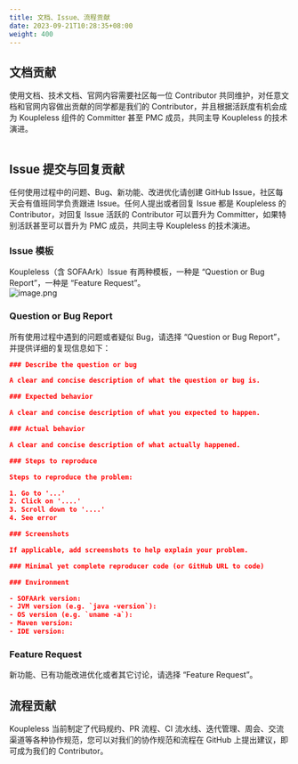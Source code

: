 ```yaml
---
title: 文档、Issue、流程贡献
date: 2023-09-21T10:28:35+08:00
weight: 400
---
```


## 文档贡献
使用文档、技术文档、官网内容需要社区每一位 Contributor 共同维护，对任意文档和官网内容做出贡献的同学都是我们的 Contributor，并且根据活跃度有机会成为 Koupleless 组件的 Committer 甚至 PMC 成员，共同主导 Koupleless 的技术演进。<br/><br/>

## Issue 提交与回复贡献
任何使用过程中的问题、Bug、新功能、改进优化请创建 GitHub Issue，社区每天会有值班同学负责跟进 Issue。任何人提出或者回复 Issue 都是 Koupleless 的 Contributor，对回复 Issue 活跃的 Contributor 可以晋升为 Committer，如果特别活跃甚至可以晋升为 PMC 成员，共同主导 Koupleless 的技术演进。

### Issue 模板
Koupleless（含 SOFAArk）Issue 有两种模板，一种是 “Question or Bug Report”，一种是 “Feature Request”。<br />![image.png](https://intranetproxy.alipay.com/skylark/lark/0/2023/png/671/1694089517798-6930c476-c675-44c1-8e76-9f98166f0645.png#clientId=uab052d98-bf90-4&from=paste&height=182&id=u345d4d11&originHeight=364&originWidth=2358&originalType=binary&ratio=2&rotation=0&showTitle=false&size=156188&status=done&style=none&taskId=ufbd6f12c-1e4f-4de5-a74c-a951ddabfac&title=&width=1179)

### Question or Bug Report
所有使用过程中遇到的问题或者疑似 Bug，请选择 “Question or Bug Report”，并提供详细的复现信息如下：
```json
### Describe the question or bug

A clear and concise description of what the question or bug is.

### Expected behavior

A clear and concise description of what you expected to happen.

### Actual behavior

A clear and concise description of what actually happened.

### Steps to reproduce

Steps to reproduce the problem:

1. Go to '...'
2. Click on '....'
3. Scroll down to '....'
4. See error

### Screenshots

If applicable, add screenshots to help explain your problem.

### Minimal yet complete reproducer code (or GitHub URL to code)

### Environment

- SOFAArk version:
- JVM version (e.g. `java -version`):
- OS version (e.g. `uname -a`):
- Maven version:
- IDE version:

```

### Feature Request
新功能、已有功能改进优化或者其它讨论，请选择 “Feature Request”。

## 流程贡献
Koupleless 当前制定了代码规约、PR 流程、CI 流水线、迭代管理、周会、交流渠道等各种协作规范，您可以对我们的协作规范和流程在 GitHub 上提出建议，即可成为我们的 Contributor。


<br/>
<br/>
